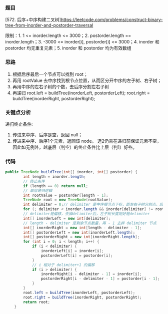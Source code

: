 ### 题目
[572. 后序+中序构建二叉树]https://leetcode.com/problems/construct-binary-tree-from-inorder-and-postorder-traversal

限制：1. 1 <= inorder.length <= 3000；2. postorder.length == inorder.length；3. -3000 <= inorder[i], postorder[i] <= 3000；4. inorder 和 postorder 均无重复元素；5. inorder 和 postorder 均为有效数组

### 思路
1. 根据后序最后一个节点可以找到 root；
2. 再用 rootValue 去中序找到根节点位置，从而区分开中序的左子树、右子树；
3. 再用中序的左右子树的个数，去后序分割左右子树
4. 再递归 root.left = buildTree(inorderLeft, postorderLeft); root.right = buildTree(inorderRight, postorderRight);
### 关键点分析
递归终止条件:
1. 传进来中序、后序是空，返回 null；
2. 传进来中序、后序1个元素，返回该 node。
选2仍需在递归前保证元素不空，因此如无例外，越底层（判空）的终止条件比上层（判1）好些。
### 代码
```java
public TreeNode buildTree(int[] inorder, int[] postorder) {
        int length = inorder.length;
        // 终止条件
        if (length == 0) return null;
        // 单层递归逻辑
        int rootValue = postorder[length - 1];
        TreeNode root = new TreeNode(rootValue);
        int delimiter = 0;// delimiter 是中序根节点下标，即左右子树分割点。后序也是
        for (; delimiter < inorder.length && inorder[delimiter] != rootValue; delimiter++);
        // delimiter是偏移，去掉delimiter后，左子树长度刚好是delimiter
        int[] inorderLeft = new int[delimiter];
        // length - delimiter 是剩余节点数量，再 - 1 去掉 delimiter 节点
        int[] inorderRight = new int[length - delimiter - 1];
        int[] postorderLeft = new int[inorderLeft.length];
        int[] postorderRight = new int[inorderRight.length];
        for (int i = 0; i < length; i++) {
            if (i < delimiter) {
                inorderLeft[i] = inorder[i];
                postorderLeft[i] = postorder[i];
            }
            // i 相对于 delimiter+1 的偏移
            if (i > delimiter) {
                inorderRight[i - delimiter - 1] = inorder[i];
                postorderRight[i - delimiter - 1] = postorder[i - 1];
            }
        }
        root.left = buildTree(inorderLeft, postorderLeft);
        root.right = buildTree(inorderRight, postorderRight);
        return root;
    }
```
